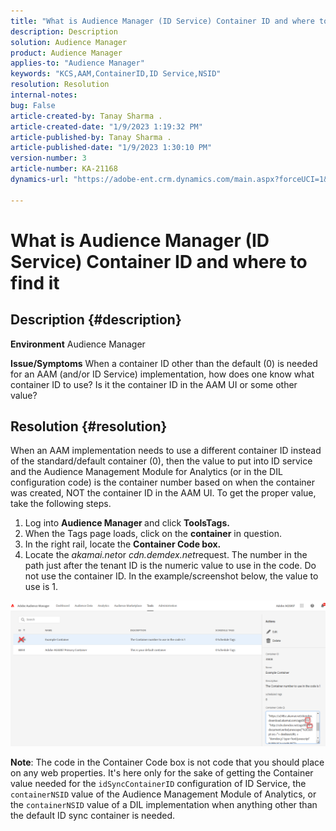 ```yaml
---
title: "What is Audience Manager (ID Service) Container ID and where to find it"
description: Description
solution: Audience Manager
product: Audience Manager
applies-to: "Audience Manager"
keywords: "KCS,AAM,ContainerID,ID Service,NSID"
resolution: Resolution
internal-notes: 
bug: False
article-created-by: Tanay Sharma .
article-created-date: "1/9/2023 1:19:32 PM"
article-published-by: Tanay Sharma .
article-published-date: "1/9/2023 1:30:10 PM"
version-number: 3
article-number: KA-21168
dynamics-url: "https://adobe-ent.crm.dynamics.com/main.aspx?forceUCI=1&pagetype=entityrecord&etn=knowledgearticle&id=af73203e-2090-ed11-aad1-6045bd006793"

---
```

# What is Audience Manager (ID Service) Container ID and where to find it

## Description {#description}

<b>Environment</b>
Audience Manager


<b>Issue/Symptoms</b>
When a container ID other than the default (0) is needed for an AAM (and/or ID Service) implementation, how does one know what container ID to use? Is it the container ID in the AAM UI or some other value?


## Resolution {#resolution}


When an AAM implementation needs to use a different container ID instead of the standard/default container (0), then the value to put into ID service and the Audience Management Module for Analytics (or in the DIL configuration code) is the container number based on when the container was created, NOT the container ID in the AAM UI. To get the proper value, take the following steps.

1. Log into <b>Audience Manager </b>and click <b>Tools</b><b>Tags.</b>
2. When the Tags page loads, click on the <b>container</b> in question.
3. In the right rail, locate the <b>Container Code box.</b>
4. Locate the *akamai.net*or *cdn.demdex.net*request. The number in the path just after the tenant ID is the numeric value to use in the code. Do not use the container ID. In the example/screenshot below, the value to use is 1.


![](assets/4768ad75-347c-ed11-81ac-6045bd006a22.png)

<b>Note</b>: The code in the Container Code box is not code that you should place on any web properties. It's here only for the sake of getting the Container value needed for the `idSyncContainerID` configuration of ID Service, the `containerNSID` value of the Audience Management Module of Analytics, or the `containerNSID` value of a DIL implementation when anything other than the default ID sync container is needed.


